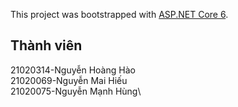 This project was bootstrapped with [ASP.NET Core 6](https://dotnet.microsoft.com/en-us/apps/aspnet).

## Thành viên

21020314-Nguyễn Hoàng Hào\
21020069-Nguyễn Mai Hiếu\
21020075-Nguyễn Mạnh Hùng\



